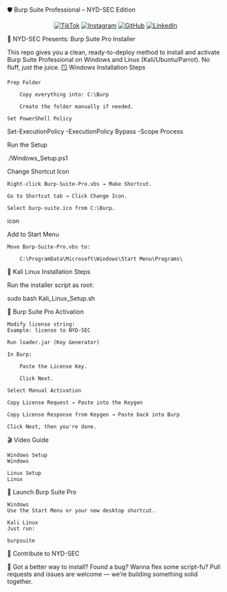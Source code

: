 🛡️ Burp Suite Professional – NYD-SEC Edition
<p align="center"> <a href="https://www.tiktok.com/@officialnayad"><img src="https://img.shields.io/badge/TikTok-@officialnayad-black?style=for-the-badge&logo=tiktok&logoColor=white" alt="TikTok"></a> <a href="https://www.instagram.com/official__nayad"><img src="https://img.shields.io/badge/Instagram-@official__nayad-E4405F?style=for-the-badge&logo=instagram&logoColor=white" alt="Instagram"></a> <a href="https://github.com/NAYAD-12"><img src="https://img.shields.io/badge/GitHub-NAYAD--12-181717?style=for-the-badge&logo=github&logoColor=white" alt="GitHub"></a> <a href="https://www.linkedin.com/in/nayad-tadesse?utm_source=share&utm_campaign=share_via&utm_content=profile&utm_medium=ios_app"><img src="https://img.shields.io/badge/LinkedIn-Nayad%20Tadesse-0077B5?style=for-the-badge&logo=linkedin&logoColor=white" alt="LinkedIn"></a> </p>
👊 NYD-SEC Presents: Burp Suite Pro Installer

This repo gives you a clean, ready-to-deploy method to install and activate Burp Suite Professional on Windows and Linux (Kali/Ubuntu/Parrot). No fluff, just the juice.
🪟 Windows Installation Steps

    Prep Folder

        Copy everything into: C:\Burp

        Create the folder manually if needed.

    Set PowerShell Policy

Set-ExecutionPolicy -ExecutionPolicy Bypass -Scope Process

Run the Setup

./Windows_Setup.ps1

Change Shortcut Icon

    Right-click Burp-Suite-Pro.vbs → Make Shortcut.

    Go to Shortcut tab → Click Change Icon.

    Select burp-suite.ico from C:\Burp.

icon

Add to Start Menu

    Move Burp-Suite-Pro.vbs to:

        C:\ProgramData\Microsoft\Windows\Start Menu\Programs\

🐧 Kali Linux Installation Steps

Run the installer script as root:

sudo bash Kali_Linux_Setup.sh

🔐 Burp Suite Pro Activation

    Modify license string:
    Example: license to NYD-SEC

    Run loader.jar (Key Generator)

    In Burp:

        Paste the License Key.

        Click Next.

    Select Manual Activation

    Copy License Request → Paste into the Keygen

    Copy License Response from Keygen → Paste back into Burp

    Click Next, then you're done.

🎬 Video Guide

    Windows Setup
    Windows

    Linux Setup
    Linux

🚀 Launch Burp Suite Pro

    Windows
    Use the Start Menu or your new desktop shortcut.

    Kali Linux
    Just run:

    burpsuite

🔧 Contribute to NYD-SEC

💬 Got a better way to install? Found a bug? Wanna flex some script-fu?
Pull requests and issues are welcome — we’re building something solid together.
